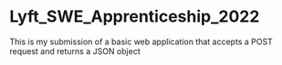 # Lyft_SWE_Apprenticeship_2022
This is my submission of a basic web application that accepts a POST request and returns a JSON object
